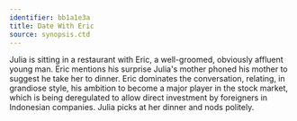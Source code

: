 ```yaml
---
identifier: bb1a1e3a
title: Date With Eric
source: synopsis.ctd 
---
```

Julia is sitting in a restaurant with Eric, a well-groomed, obviously
affluent young man. Eric mentions his surprise Julia's mother phoned his
mother to suggest he take her to dinner. Eric dominates the
conversation, relating, in grandiose style, his ambition to become a
major player in the stock market, which is being deregulated to allow
direct investment by foreigners in Indonesian companies. Julia picks at
her dinner and nods politely.

